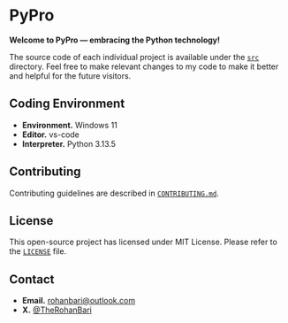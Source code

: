 # PyPro

**Welcome to PyPro — embracing the Python technology!**

The source code of each individual project is available under the [`src`](./src)
 directory. Feel free to make relevant changes to my code to
make it better and helpful for the future visitors.

## Coding Environment

-   **Environment.** Windows 11
-   **Editor.** vs-code
-   **Interpreter.** Python 3.13.5

## Contributing

Contributing guidelines are described in [`CONTRIBUTING.md`](./CONTRIBUTING.md).

## License

This open-source project has licensed under MIT License.
Please refer to the [`LICENSE`](./LICENSE) file.

## Contact

-   **Email.** rohanbari@outlook.com
-   **X.** [@TheRohanBari](https://x.com/TheRohanBari)
